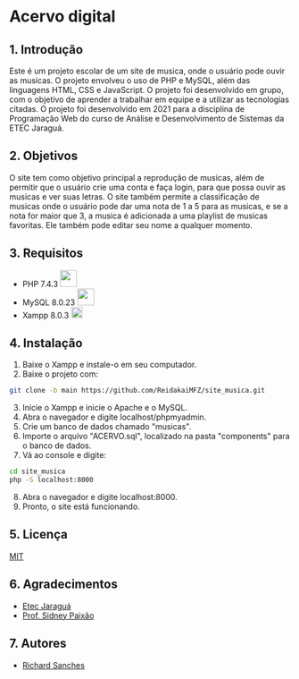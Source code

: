 # Acervo digital

## 1. Introdução

Este é um projeto escolar de um site de musica, onde o usuário pode ouvir as musicas. O projeto envolveu o uso de PHP e MySQL, além das linguagens HTML, CSS e JavaScript. O projeto foi desenvolvido em grupo, com o objetivo de aprender a trabalhar em equipe e a utilizar as tecnologias citadas. O projeto foi desenvolvido em 2021 para a disciplina de Programação Web do curso de Análise e Desenvolvimento de Sistemas da ETEC Jaraguá. 

## 2. Objetivos

O site tem como objetivo principal a reprodução de musicas, além de permitir que o usuário crie uma conta e faça login, para que possa ouvir as musicas e ver suas letras. O site também permite a classificação de musicas onde o usuário pode dar uma nota de 1 a 5 para as musicas, e se a nota for maior que 3, a musica é adicionada a uma playlist de musicas favoritas. Ele também pode editar seu nome a qualquer momento.

## 3. Requisitos

- PHP 7.4.3 <img src="https://cdn.jsdelivr.net/gh/devicons/devicon/icons/php/php-plain.svg"  style="height: 30px; width:30px;"/>
- MySQL 8.0.23 <img src="https://cdn.jsdelivr.net/gh/devicons/devicon/icons/mysql/mysql-plain-wordmark.svg"  style="height: 30px; width:30px;"/>
- Xampp 8.0.3 <img src="https://seeklogo.com/images/X/xampp-logo-1C1A9E3689-seeklogo.com.png"  style="height: 20px; width:20px;"/>


## 4. Instalação

1. Baixe o Xampp e instale-o em seu computador.
2. Baixe o projeto com:
```bash	
git clone -b main https://github.com/ReidakaiMFZ/site_musica.git
```
3. Inicie o Xampp e inicie o Apache e o MySQL.
4. Abra o navegador e digite localhost/phpmyadmin.
5. Crie um banco de dados chamado "musicas".
6. Importe o arquivo "ACERVO.sql", localizado na pasta "components" para o banco de dados.
7. Vá ao console e digite:
```bash
cd site_musica
php -S localhost:8000
```
8. Abra o navegador e digite localhost:8000.
9. Pronto, o site está funcionando.

## 5. Licença

[MIT](https://choosealicense.com/licenses/mit/)

## 6. Agradecimentos

- [Etec Jaraguá](https://www.etecjaragua.com)
- [Prof. Sidney Paixão](https://www.linkedin.com/in/sidneipaixao/)

## 7. Autores

- [Richard Sanches](https://github.com/ReidakaiMFZ)
